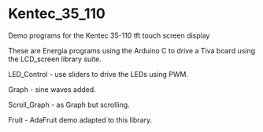 # Kentec_35_110
Demo programs for the Kentec  35-110 tft touch screen display

These are Energia programs using the Arduino C to drive a Tiva board 
using the LCD_screen library suite.

LED_Control  - use sliders to drive the LEDs using PWM.

Graph - sine waves added.

Scroll_Graph - as Graph but scrolling.

Fruit - AdaFruit demo adapted to this library.
